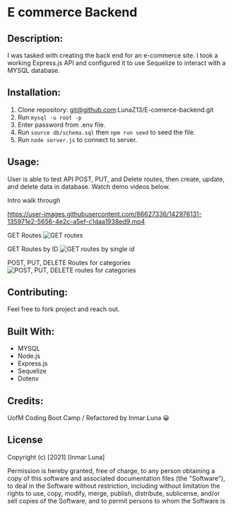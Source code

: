 # E commerce Backend

## Description: 
I was tasked with creating the back end for an e-commerce site. I took a working Express.js API and configured it to use Sequelize to interact with a MYSQL database. 

## Installation:
1. Clone repository: git@github.com:LunaZ13/E-comerce-backend.git
2. Run `mysql -u root -p` 
3. Enter password from .env file.
4. Run `source db/schema.sql` then `npm run seed` to seed the file.
5. Run `node server.js` to connect to server.

## Usage:
User is able to test API POST, PUT, and Delete routes, then create, update, and delete data in database. Watch demo videos below.

Intro walk through

https://user-images.githubusercontent.com/86627336/142976131-135971e2-5656-4e2c-a5ef-c1daa1938ed9.mp4

GET Routes
![GET routes](https://user-images.githubusercontent.com/86627336/142974726-3fa7f389-ec9d-40c0-882c-a606335241fd.gif)

GET Routes by ID
![GET routes by single id](https://user-images.githubusercontent.com/86627336/142974240-bc138672-fd3a-4996-b9a7-4fe42635d4b9.gif)

POST, PUT, DELETE Routes for categories
![POST, PUT, DELETE routes for categories](https://user-images.githubusercontent.com/86627336/142974620-f64af53b-e51f-45fb-a788-68f9960e4e60.gif)

## Contributing:
Feel free to fork project and reach out.

## Built With:
* MYSQL
* Node.js
* Express.js
* Sequelize
* Dotenv

## Credits:
UofM Coding Boot Camp / Refactored by Inmar Luna :grinning:

## License 
Copyright (c) [2021] [Inmar Luna]

Permission is hereby granted, free of charge, to any person obtaining a copy
of this software and associated documentation files (the "Software"), to deal
in the Software without restriction, including without limitation the rights
to use, copy, modify, merge, publish, distribute, sublicense, and/or sell
copies of the Software, and to permit persons to whom the Software is